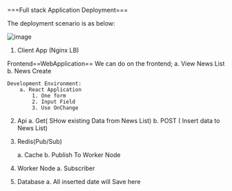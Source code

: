 ===Full stack Application Deployment===

The deployment scenario is as below:

![image](https://github.com/panthajan/fullstack-devops-test/assets/19544130/611f6d18-8bfd-4def-8d1d-1df1212afc74)

1. Client App (Nginx LB)

Frontend==WebApplication==
We can do on the frontend;
a. View News List
b. News Create

    Development Environment:
        a. React Application
            1. One form
            2. Input Field
            3. Use OnChange

2.  Api
    a. Get( SHow existing Data from News List)
    b. POST ( Insert data to News List)

5.  Redis(Pub/Sub)
    
    a. Cache
    b. Publish To Worker Node
4.  Worker Node
    a. Subscriber
5.  Database
    a. All inserted date will Save here
